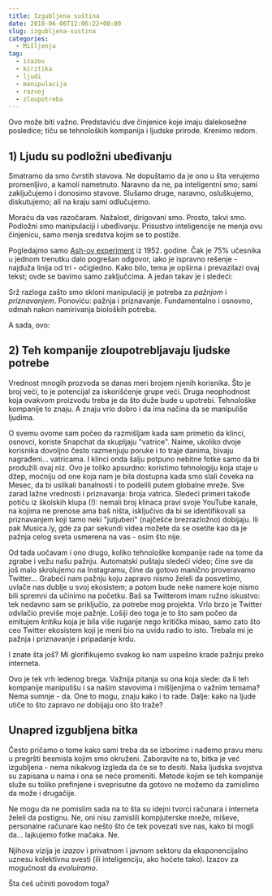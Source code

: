 ```yaml
---
title: Izgubljena suština
date: 2018-06-06T12:06:22+00:00
slug: izgubljena-sustina
categories:
  - Mišljenja
tag:
  - izazov
  - kiritika
  - ljudi
  - manipulacija
  - razvoj
  - zloupotreba
---
```

Ovo može biti važno. Predstaviću dve činjenice koje imaju dalekosežne posledice; tiču se tehnoloških kompanija i ljudske prirode. Krenimo redom.

<!--more-->

## 1) Ljudu su podložni ubeđivanju

Smatramo da smo čvrstih stavova. Ne dopuštamo da je ono u šta verujemo promenljivo, a kamoli nametnuto. Naravno da ne, pa inteligentni smo; sami zaključujemo i donosimo stavove. Slušamo druge, naravno, osluškujemo, diskutujemo; ali na kraju sami odlučujemo.

Moraću da vas razočaram. Nažalost, dirigovani smo. Prosto, takvi smo. Podložni smo manipulaciji i ubeđivanju. Prisustvo inteligencije ne menja ovu činjenicu, samo menja sredstva kojim se to postiže.

Pogledajmo samo [Ash-ov experiment](https://en.wikipedia.org/wiki/Asch_conformity_experiments) iz 1952. godine. Čak je 75% učesnika u jednom trenutku dalo pogrešan odgovor, iako je ispravno rešenje - najduža linija od tri - očigledno. Kako bilo, tema je opširna i prevazilazi ovaj tekst; ovde se bavimo samo zaključcima. A jedan takav je i sledeći:

Srž razloga zašto smo skloni manipulaciji je potreba za _pažnjom_ i _priznavanjem_. Ponoviću: pažnja i priznavanje. Fundamentalno i osnovno, odmah nakon namirivanja bioloških potreba.

A sada, ovo:

## 2) Teh kompanije zloupotrebljavaju ljudske potrebe

Vrednost mnogih prozvoda se danas meri brojem njenih korisnika. Što je broj veći, to je potencijal za iskorišćenje grupe veći. Druga neophodnost koja ovakvom proizvodu treba je da što duže bude u upotrebi. Tehnološke kompanije to znaju. A znaju vrlo dobro i da ima načina da se manipuliše ljudima.

O svemu ovome sam počeo da razmišljam kada sam primetio da klinci, osnovci, koriste Snapchat da skupljaju "vatrice". Naime, ukoliko dvoje korisnika dovoljno često razmenjuju poruke i to traje danima, bivaju nagrađeni... vatricama. I klinci onda šalju potpuno nebitne fotke samo da bi produžili ovaj niz. Ovo je toliko apsurdno: koristimo tehnologiju koja staje u džep, moćniju od one koja nam je bila dostupna kada smo slali čoveka na Mesec, da bi uslikali banalnosti i to podelili putem globalne mreže. Sve zarad lažne vrednosti i priznavanja: broja vatrica. Sledeći primeri takođe potiču iz školskih klupa (!): nemali broj klinaca pravi svoje YouTube kanale, na kojima ne prenose ama baš ništa, isključivo da bi se identifikovali sa priznavanjem koji tamo neki "jutjuberi" (najčešće brezrazložno) dobijaju. Ili pak Musica.ly, gde za par sekundi videa možete da se osetite kao da je pažnja celog sveta usmerena na vas - osim što nije.

Od tada uočavam i ono drugo, koliko tehnološke kompanije rade na tome da zgrabe i vežu našu pažnju. Automatski puštaju sledeći video; čine sve da još malo skrolujemo na Instagramu, čine da gotovo manično proveravamo Twitter... Grabeći nam pažnju koju zapravo nismo želeli da posvetimo, uvlače nas dublje u svoj ekosistem; a potom bude neke namere koje nismo bili spremni da učinimo na početku. Baš sa Twitterom imam ružno iskustvo: tek nedavno sam se priključio, za potrebe mog projekta. Vrlo brzo je Twitter odvlačio previše moje pažnje. Lošiji deo toga je to što sam počeo da emitujem _kritiku_ koja je bila više ruganje nego kritička misao, samo zato što ceo Twitter ekosistem koji je meni bio na uvidu radio to isto. Trebala mi je pažnja i priznavanje i pripadanje krdu.

I znate šta još? Mi glorifikujemo svakog ko nam uspešno krade pažnju preko interneta.

Ovo je tek vrh ledenog brega. Važnija pitanja su ona koja slede: da li teh kompanije manipulišu i sa našim stavovima i mišljenjima o važnim temama? Nema sumnje - da. One to mogu, znaju kako i to rade. Dalje: kako na ljude utiče to što zapravo _ne_ dobijaju ono što traže?

## Unapred izgubljena bitka

Često pričamo o tome kako sami treba da se izborimo i nađemo pravu meru u pregršti besmisla kojim smo okruženi. Zaboravite na to, bitka je već izgubljena - nema nikakvog izgleda da će se to desiti. Naša ljudska svojstva su zapisana u nama i ona se neće promeniti. Metode kojim se teh kompanije služe su toliko prefinjene i sveprisutne da gotovo ne možemo da zamislimo da može i drugačije.

Ne mogu da ne pomislim sada na to šta su idejni tvorci računara i interneta želeli da postignu. Ne, oni nisu zamislili kompjuterske mreže, miševe, personalne računare kao nešto što će tek povezati sve nas, kako bi mogli da... lajkujemo fotke mačaka. Ne.

Njihova vizija je _izazov_ i privatnom i javnom sektoru da eksponencijalno uznesu kolektivnu svesti (ili inteligenciju, ako hoćete tako). Izazov za mogućnost da _evoluiramo_.

Šta ćeš učiniti povodom toga?
